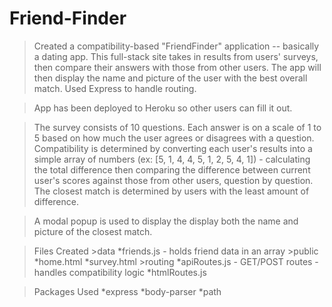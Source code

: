 # Friend-Finder

>Created a compatibility-based "FriendFinder" application -- basically a dating app. This full-stack site takes in results from users' surveys, then compare their answers with those from other users. The app will then display the name and picture of the user with the best overall match. Used Express to handle routing.

>App has been deployed to Heroku so other users can fill it out.

>The survey consists of 10 questions. Each answer is on a scale of 1 to 5 based on how much the user agrees or disagrees with a question.  Compatibility is determined by converting each user's results into a simple array of numbers (ex: [5, 1, 4, 4, 5, 1, 2, 5, 4, 1]) - calculating the total difference then comparing the difference between current user's scores against those from other users, question by question. The closest match is determined by users with the least amount of difference.

>A modal popup is used to display the display both the name and picture of the closest match.

>Files Created
    >data
       *friends.js - holds friend data in an array 
    >public
       *home.html
       *survey.html
    >routing
       *apiRoutes.js - GET/POST routes - handles compatibility logic
       *htmlRoutes.js

>Packages Used
    *express
    *body-parser
    *path
